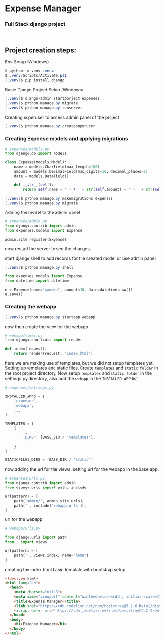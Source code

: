 # Expense Manager
### Full Stack django project

<br>

## Project creation steps:

Env Setup (Windows)
```Powershell
$ python -m venv .venv
$ .venv/Scripts/Activate.ps1
(.venv)$ pip install django
```

Basic Django Project Setup (Windows)
```Powershell
(.venv)$ django-admin startporject expenses .
(.venv)$ python manage.py migrate
(.venv)$ python manage.py runserver
```

Creating superuser to access admin panel of the project
```Powershell
(.venv)$ python manage.py createsuperuser
```

### Creating Expense models and applying migrations

```python
# expenses/models.py
from django.db import models

class Expense(models.Model):
    name = models.CharField(max_length=100)
    amount = models.DecimalField(max_digits=10, decimal_places=2)
    date = models.DateField()

    def __str__(self):
        return self.name + ' - ₹ ' + str(self.amount) + ' - ' + str(self.date)
```

```Powershell
(.venv)$ python manage.py makemigrations expenses
(.venv)$ python manage.py migrate
```

Adding the model to the admin panel
```python
# expenses/admin.py
from django.contrib import admin
from expenses.models import Expense

admin.site.register(Expense)
```
now restart the server to see the changes.


start django shell to add records for the created model or use admin panel
```Powershell
(.venv)$ python manage.py shell
```

```python
from expenses.models import Expense
from datetime import datetime

e = Expense(name="samosa", amount=10, date=datetime.now())
e.save()
```

### Creating the webapp

```Powershell
(.venv)$ python manage.py startapp webapp
```

now then create the view for the webapp
```python
# webapp/views.py
fron django.shortcuts import render

def index(request):
    return render(request, 'index.html')
```

here we are making use of templates, but we did not setup templates yet.
Setting up templates and static files.
Create `templates` and `static folder` in the root project directory.
Now setup `templates` and `static folder` in the settings.py directory, also add the `webapp` in the `INSTALLED_APP` list.

```python
# expenses/settings.py

INSTALLED_APPS = [
    'expenses',
    'webapp',
    ...
]

TEMPLATES = [
    {
        ...
        'DIRS': [BASE_DIR / 'templates'],
        ...
    }
]

STATICFILES_DIRS = [BASE_DIR / 'static']
```

now adding the url for the views.
setting url for the webapp in the base app.
```python
# expenses/urls.py
from django.contrib import admin
from django.urls import path, include

urlpatterns = [
    path('admin/', admin.site.urls),
    path('', include('webapp.urls')),
]
```

url for the webapp
```python
# webapp/urls.py

from django.urls import path
from . import views

urlpatterns = [
    path('', views.index, name="home")
]
```

creating the index.html basic template with bootstrap setup
```html
<!doctype html>
<html lang="en">
  <head>
    <meta charset="utf-8">
    <meta name="viewport" content="width=device-width, initial-scale=1">
    <title>Expense Manager</title>
    <link href="https://cdn.jsdelivr.net/npm/bootstrap@5.2.0-beta1/dist/css/bootstrap.min.css" rel="stylesheet" integrity="sha384-0evHe/X+R7YkIZDRvuzKMRqM+OrBnVFBL6DOitfPri4tjfHxaWutUpFmBp4vmVor" crossorigin="anonymous">
    <script defer src="https://cdn.jsdelivr.net/npm/bootstrap@5.2.0-beta1/dist/js/bootstrap.bundle.min.js" integrity="sha384-pprn3073KE6tl6bjs2QrFaJGz5/SUsLqktiwsUTF55Jfv3qYSDhgCecCxMW52nD2" crossorigin="anonymous"></script>
  </head>
  <body>
    <h1>Expense Manager</h1>
  </body>
</html>
```